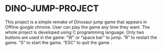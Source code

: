 # DINO-JUMP-PROJECT
This project is a simple remake of Dinosaur jump game that appears in Offline google chrome. User can play the game any time they want. The whole project is developed using C programming language. Only two buttons are used in the game: “W” or “space bar” to jump. “R” to restart the game. “S” to start the game. “ESC” to quit the game .
